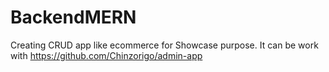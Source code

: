 # BackendMERN
Creating CRUD app like ecommerce for Showcase purpose. It can be work with https://github.com/Chinzorigo/admin-app
